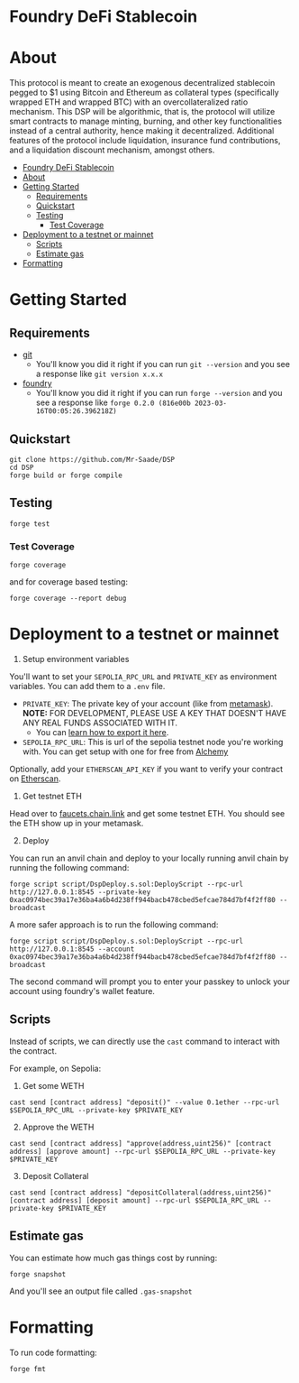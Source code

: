 # Foundry DeFi Stablecoin

# About

This protocol is meant to create an exogenous decentralized stablecoin pegged to $1 using Bitcoin and Ethereum as collateral types (specifically wrapped ETH and wrapped BTC) with an overcollateralized ratio mechanism. This DSP will be algorithmic, that is, the protocol will utilize smart contracts to manage minting, burning, and other key functionalities instead of a central authority, hence making it decentralized. Additional features of the protocol include liquidation, insurance fund contributions, and a liquidation discount mechanism, amongst others.

- [Foundry DeFi Stablecoin](#foundry-defi-stablecoin)
- [About](#about)
- [Getting Started](#getting-started)
  - [Requirements](#requirements)
  - [Quickstart](#quickstart)
  - [Testing](#testing)
    - [Test Coverage](#test-coverage)
- [Deployment to a testnet or mainnet](#deployment-to-a-testnet-or-mainnet)
  - [Scripts](#scripts)
  - [Estimate gas](#estimate-gas)
- [Formatting](#formatting)

# Getting Started

## Requirements

- [git](https://git-scm.com/book/en/v2/Getting-Started-Installing-Git)
  - You'll know you did it right if you can run `git --version` and you see a response like `git version x.x.x`
- [foundry](https://getfoundry.sh/)
  - You'll know you did it right if you can run `forge --version` and you see a response like `forge 0.2.0 (816e00b 2023-03-16T00:05:26.396218Z)`

## Quickstart

```
git clone https://github.com/Mr-Saade/DSP
cd DSP
forge build or forge compile
```

## Testing

```
forge test
```

### Test Coverage

```
forge coverage
```

and for coverage based testing:

```
forge coverage --report debug
```

# Deployment to a testnet or mainnet

1. Setup environment variables

You'll want to set your `SEPOLIA_RPC_URL` and `PRIVATE_KEY` as environment variables. You can add them to a `.env` file.

- `PRIVATE_KEY`: The private key of your account (like from [metamask](https://metamask.io/)). **NOTE:** FOR DEVELOPMENT, PLEASE USE A KEY THAT DOESN'T HAVE ANY REAL FUNDS ASSOCIATED WITH IT.
  - You can [learn how to export it here](https://metamask.zendesk.com/hc/en-us/articles/360015289632-How-to-Export-an-Account-Private-Key).
- `SEPOLIA_RPC_URL`: This is url of the sepolia testnet node you're working with. You can get setup with one for free from [Alchemy](https://alchemy.com/?a=673c802981)

Optionally, add your `ETHERSCAN_API_KEY` if you want to verify your contract on [Etherscan](https://etherscan.io/).

1. Get testnet ETH

Head over to [faucets.chain.link](https://faucets.chain.link/) and get some testnet ETH. You should see the ETH show up in your metamask.

2. Deploy

You can run an anvil chain and deploy to your locally running anvil chain by running the following command:

```
forge script script/DspDeploy.s.sol:DeployScript --rpc-url http://127.0.0.1:8545 --private-key 0xac0974bec39a17e36ba4a6b4d238ff944bacb478cbed5efcae784d7bf4f2ff80 --broadcast
```

A more safer approach is to run the following command:

```
forge script script/DspDeploy.s.sol:DeployScript --rpc-url http://127.0.0.1:8545 --account 0xac0974bec39a17e36ba4a6b4d238ff944bacb478cbed5efcae784d7bf4f2ff80 --broadcast
```

The second command will prompt you to enter your passkey to unlock your account using foundry's wallet feature.

## Scripts

Instead of scripts, we can directly use the `cast` command to interact with the contract.

For example, on Sepolia:

1. Get some WETH

```
cast send [contract address] "deposit()" --value 0.1ether --rpc-url $SEPOLIA_RPC_URL --private-key $PRIVATE_KEY
```

2. Approve the WETH

```
cast send [contract address] "approve(address,uint256)" [contract address] [approve amount] --rpc-url $SEPOLIA_RPC_URL --private-key $PRIVATE_KEY
```

3. Deposit Collateral

```
cast send [contract address] "depositCollateral(address,uint256)" [contract address] [deposit amount] --rpc-url $SEPOLIA_RPC_URL --private-key $PRIVATE_KEY
```

## Estimate gas

You can estimate how much gas things cost by running:

```
forge snapshot
```

And you'll see an output file called `.gas-snapshot`

# Formatting

To run code formatting:

```
forge fmt
```
